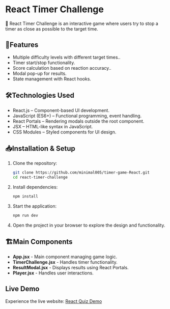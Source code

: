 # **React Timer Challenge**

🚀 React Timer Challenge is an interactive game where users try to stop a timer as close as possible to the target time.

## 📌**Features**

- Multiple difficulty levels with different target times..
- Timer start/stop functionality.
- Score calculation based on reaction accuracy..
- Modal pop-up for results.
- State management with React hooks.

## 🛠️**Technologies Used**

- React.js – Component-based UI development.
- JavaScript (ES6+) – Functional programming, event handling.
- React Portals – Rendering modals outside the root component.
- JSX – HTML-like syntax in JavaScript.
- CSS Modules – Styled components for UI design.

## 📥**Installation & Setup**

1. Clone the repository:
   ```bash
   git clone https://github.com/minimal005/timer-game-React.git
   cd react-timer-challenge
   ```
2. Install dependencies:
   ```bash
   npm install
   ```
3. Start the application:
   ```bash
   npm run dev
   ```
4. Open the project in your browser to explore the design and functionality.

## 🏗️**Main Components**

- **App.jsx** - Main component managing game logic.
- **TimerChallenge.jsx** - Handles timer functionality.
- **ResultModal.jsx** - Displays results using React Portals.
- **Player.jsx** - Handles user interactions.

## **Live Demo**

Experience the live website: [React Quiz Demo](https://minimal005.github.io/timer-game-React/)
